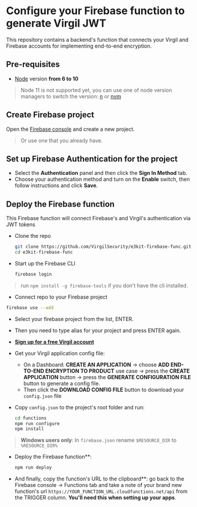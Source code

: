 # Configure your Firebase function to generate Virgil JWT

This repository contains a backend's function that connects your Virgil and Firebase accounts for implementing end-to-end encryption.

## Pre-requisites
- [Node](https://nodejs.org/en/download) version **from 6 to 10**
> Node 11 is not supported yet, you can use one of node version managers to switch the version: [n](https://github.com/tj/n) or [nvm](https://github.com/creationix/nvm)

## Create Firebase project

Open the [Firebase console](https://console.firebase.google.com) and create a new project.

> Or use one that you already have.

## Set up Firebase Authentication for the project
- Select the **Authentication** panel and then click the **Sign In Method** tab.
- Choose your authentication method and turn on the **Enable** switch, then follow instructions and click **Save**.

## Deploy the Firebase function
This Firebase function will connect Firebase's and Virgil's authentication via JWT tokens

- Clone the repo
  ```bash
  git clone https://github.com/VirgilSecurity/e3kit-firebase-func.git
  cd e3kit-firebase-func
  ```
- Start up the Firebase CLI
  ```bash
  firebase login
  ```
> run `npm install -g firebase-tools` if you don't have the cli installed.

 - Connect repo to your Firebase project

  ```bash
  firebase use --add
  ```
- Select your firebase project from the list, ENTER.

- Then you need to type alias for your project and press ENTER again.

- **[Sign up for a free Virgil account](https://virgilsecurity.com/getstarted)**

- Get your Virgil application config file:

  - On a Dashboard: **CREATE AN APPLICATION** -> choose **ADD END-TO-END ENCRYPTION TO PRODUCT** use case -> press the **CREATE APPLICATION** button -> press the **GENERATE CONFIGURATION FILE** button to generate a config file.
  - Then click the **DOWNLOAD CONFIG FILE** button to download your `config.json` file

- Copy `config.json` to the project's root folder and run:
  ```bash
  cd functions
  npm run configure
  npm install
  ```
> **Windows users only**: In `firebase.json` rename `$RESOURCE_DIR` to `%RESOURCE_DIR%`

- Deploy the Firebase function**:
  ```bash
  npm run deploy
  ```

- And finally, copy the function's URL to the clipboard**: go back to the Firebase console -> Functions tab and take a note of your brand new function's url `https://YOUR_FUNCTION_URL.cloudfunctions.net/api` from the TRIGGER column. **You'll need this when setting up your apps**.
